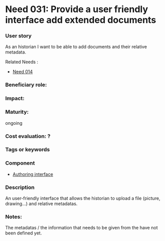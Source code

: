 
# Need 031: Provide a user friendly interface add extended documents


### User story

As an historian I want to be able to add documents and their relative metadata.

Related Needs :
 * [Need 014](Need014.md)

### Beneficiary role: 

### Impact: 


### Maturity: 
ongoing

### Cost evaluation: ?

### Tags or keywords

### Component
 * [Authoring interface](Definitions.md#authoring-interface)

### Description
An user-friendly interface that allows the historian to upload a file (picture, drawing...) and relative metadatas.
 
### Notes:
The metadatas / the information that needs to be given from the have not been defined yet.

